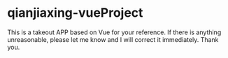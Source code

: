 # qianjiaxing-vueProject
This is a takeout APP based on Vue for your reference. If there is anything unreasonable, please let me know and I will correct it immediately. Thank you.
